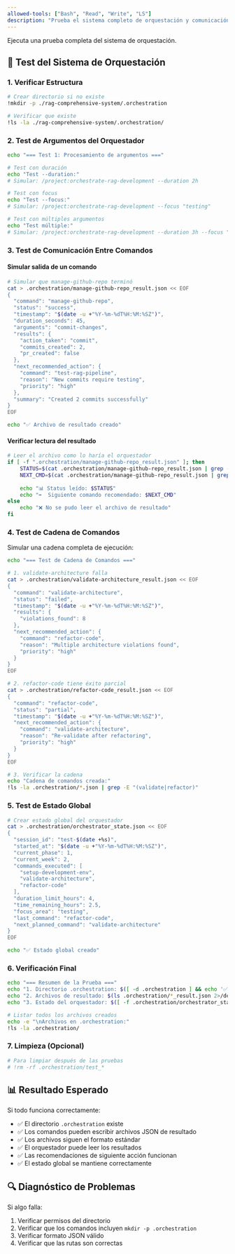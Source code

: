 ```yaml
---
allowed-tools: ["Bash", "Read", "Write", "LS"]
description: "Prueba el sistema completo de orquestación y comunicación entre comandos"
---
```


Ejecuta una prueba completa del sistema de orquestación.

## 🧪 Test del Sistema de Orquestación

### 1. **Verificar Estructura**
```bash
# Crear directorio si no existe
!mkdir -p ./rag-comprehensive-system/.orchestration

# Verificar que existe
!ls -la ./rag-comprehensive-system/.orchestration/
```

### 2. **Test de Argumentos del Orquestador**
```bash
echo "=== Test 1: Procesamiento de argumentos ==="

# Test con duración
echo "Test --duration:"
# Simular: /project:orchestrate-rag-development --duration 2h

# Test con focus
echo "Test --focus:"
# Simular: /project:orchestrate-rag-development --focus "testing"

# Test con múltiples argumentos
echo "Test múltiple:"
# Simular: /project:orchestrate-rag-development --duration 3h --focus "domain entities"
```

### 3. **Test de Comunicación Entre Comandos**

#### Simular salida de un comando
```bash
# Simular que manage-github-repo terminó
cat > .orchestration/manage-github-repo_result.json << EOF
{
  "command": "manage-github-repo",
  "status": "success",
  "timestamp": "$(date -u +"%Y-%m-%dT%H:%M:%SZ")",
  "duration_seconds": 45,
  "arguments": "commit-changes",
  "results": {
    "action_taken": "commit",
    "commits_created": 2,
    "pr_created": false
  },
  "next_recommended_action": {
    "command": "test-rag-pipeline",
    "reason": "New commits require testing",
    "priority": "high"
  },
  "summary": "Created 2 commits successfully"
}
EOF

echo "✅ Archivo de resultado creado"
```

#### Verificar lectura del resultado
```bash
# Leer el archivo como lo haría el orquestador
if [ -f ".orchestration/manage-github-repo_result.json" ]; then
    STATUS=$(cat .orchestration/manage-github-repo_result.json | grep -o '"status": "[^"]*"' | cut -d'"' -f4)
    NEXT_CMD=$(cat .orchestration/manage-github-repo_result.json | grep -A3 "next_recommended_action" | grep "command" | cut -d'"' -f4)
    
    echo "📊 Status leído: $STATUS"
    echo "➡️  Siguiente comando recomendado: $NEXT_CMD"
else
    echo "❌ No se pudo leer el archivo de resultado"
fi
```

### 4. **Test de Cadena de Comandos**

Simular una cadena completa de ejecución:

```bash
echo "=== Test de Cadena de Comandos ==="

# 1. validate-architecture falla
cat > .orchestration/validate-architecture_result.json << EOF
{
  "command": "validate-architecture",
  "status": "failed",
  "timestamp": "$(date -u +"%Y-%m-%dT%H:%M:%SZ")",
  "results": {
    "violations_found": 8
  },
  "next_recommended_action": {
    "command": "refactor-code",
    "reason": "Multiple architecture violations found",
    "priority": "high"
  }
}
EOF

# 2. refactor-code tiene éxito parcial
cat > .orchestration/refactor-code_result.json << EOF
{
  "command": "refactor-code",
  "status": "partial",
  "timestamp": "$(date -u +"%Y-%m-%dT%H:%M:%SZ")",
  "next_recommended_action": {
    "command": "validate-architecture",
    "reason": "Re-validate after refactoring",
    "priority": "high"
  }
}
EOF

# 3. Verificar la cadena
echo "Cadena de comandos creada:"
!ls -la .orchestration/*.json | grep -E "(validate|refactor)"
```

### 5. **Test de Estado Global**

```bash
# Crear estado global del orquestador
cat > .orchestration/orchestrator_state.json << EOF
{
  "session_id": "test-$(date +%s)",
  "started_at": "$(date -u +"%Y-%m-%dT%H:%M:%SZ")",
  "current_phase": 1,
  "current_week": 2,
  "commands_executed": [
    "setup-development-env",
    "validate-architecture",
    "refactor-code"
  ],
  "duration_limit_hours": 4,
  "time_remaining_hours": 2.5,
  "focus_area": "testing",
  "last_command": "refactor-code",
  "next_planned_command": "validate-architecture"
}
EOF

echo "✅ Estado global creado"
```

### 6. **Verificación Final**

```bash
echo "=== Resumen de la Prueba ==="
echo "1. Directorio .orchestration: $([ -d .orchestration ] && echo '✅ OK' || echo '❌ FALTA')"
echo "2. Archivos de resultado: $(ls .orchestration/*_result.json 2>/dev/null | wc -l) encontrados"
echo "3. Estado del orquestador: $([ -f .orchestration/orchestrator_state.json ] && echo '✅ OK' || echo '❌ FALTA')"

# Listar todos los archivos creados
echo -e "\nArchivos en .orchestration:"
!ls -la .orchestration/
```

### 7. **Limpieza (Opcional)**
```bash
# Para limpiar después de las pruebas
# !rm -rf .orchestration/test_*
```

## 📊 Resultado Esperado

Si todo funciona correctamente:
- ✅ El directorio `.orchestration` existe
- ✅ Los comandos pueden escribir archivos JSON de resultado
- ✅ Los archivos siguen el formato estándar
- ✅ El orquestador puede leer los resultados
- ✅ Las recomendaciones de siguiente acción funcionan
- ✅ El estado global se mantiene correctamente

## 🔍 Diagnóstico de Problemas

Si algo falla:
1. Verificar permisos del directorio
2. Verificar que los comandos incluyen `mkdir -p .orchestration`
3. Verificar formato JSON válido
4. Verificar que las rutas son correctas